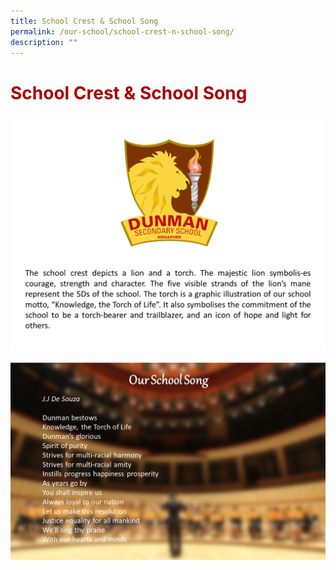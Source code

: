 ```yaml
---
title: School Crest & School Song
permalink: /our-school/school-crest-n-school-song/
description: ""
---
```

# <span style = "color: #a70303"> <b>School Crest & School Song</b> </span>

![](/images/Our%20School/1_Sch_Crest.png)

![](/images/Our%20School/2_Sch_Song.png)